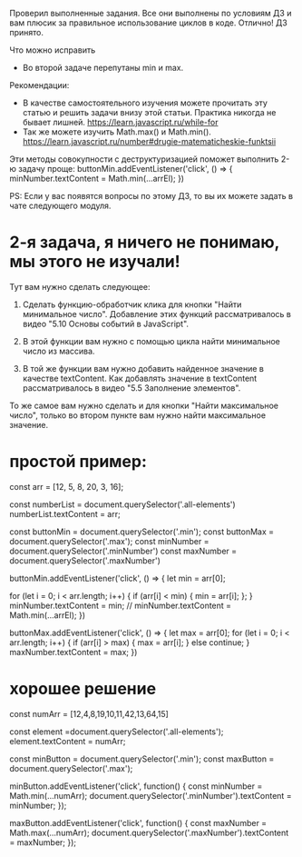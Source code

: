 Проверил выполненные задания. Все они выполнены по условиям ДЗ и вам плюсик за правильное использование циклов в коде. Отлично!
ДЗ принято.

Что можно исправить
- Во второй задаче перепутаны min и max.

Рекомендации:
- В качестве самостоятельного изучения можете прочитать эту статью и решить задачи внизу этой статьи. Практика никогда не бывает лишней.
https://learn.javascript.ru/while-for
- Так же можете изучить Math.max() и Math.min().
https://learn.javascript.ru/number#drugie-matematicheskie-funktsii

Эти методы совокупности с деструктуризацией поможет выполнить 2-ю задачу проще:
buttonMin.addEventListener('click', () => {
  minNumber.textContent = Math.min(...arrEl);
})


PS: Если у вас появятся вопросы по этому ДЗ, то вы их можете задать в чате следующего модуля.

# 2-я задача, я ничего не понимаю, мы этого не изучали!
Тут вам нужно сделать следующее:

1) Сделать функцию-обработчик клика для кнопки "Найти минимальное число". Добавление этих функций рассматривалось в видео "5.10 Основы событий в JavaScript".

2) В этой функции вам нужно с помощью цикла найти минимальное число из массива.

3) В той же функции вам нужно добавить найденное  значение в качестве textContent. Как добавлять значение в textContent рассматривалось в видео "5.5 Заполнение элементов".



То же самое вам нужно сделать и для кнопки "Найти максимальное число", только во втором пункте вам нужно найти максимальное значение.


# простой пример:
const arr = [12, 5, 8, 20, 3, 16];

const numberList = document.querySelector('.all-elements')
numberList.textContent = arr;

const buttonMin = document.querySelector('.min');
const buttonMax = document.querySelector('.max');
const minNumber = document.querySelector('.minNumber')
const maxNumber = document.querySelector('.maxNumber')

buttonMin.addEventListener('click', () => {
  let min = arr[0];

  for (let i = 0; i < arr.length; i++) {
      if (arr[i] < min) {
        min = arr[i];
      };
  }
  minNumber.textContent = min;
  // minNumber.textContent = Math.min(...arrEl);
})

buttonMax.addEventListener('click', () => {
  let max = arr[0];
  for (let i = 0; i < arr.length; i++) {
      if (arr[i] > max) {
        max = arr[i];
      } else continue;
  }
  maxNumber.textContent = max;
})

# хорошее решение
const numArr = [12,4,8,19,10,11,42,13,64,15]

const element =document.querySelector('.all-elements');
element.textContent = numArr;

const minButton = document.querySelector('.min');
const maxButton = document.querySelector('.max');

minButton.addEventListener('click', function() {
    const minNumber = Math.min(...numArr);
    document.querySelector('.minNumber').textContent = minNumber;
});


maxButton.addEventListener('click', function() {
    const maxNumber = Math.max(...numArr);
    document.querySelector('.maxNumber').textContent = maxNumber;
});
